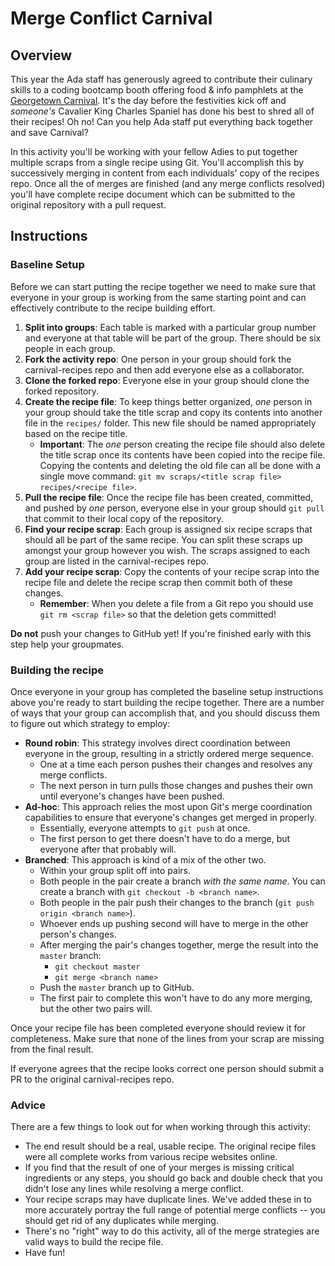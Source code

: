 # Merge Conflict Carnival
## Overview
This year the Ada staff has generously agreed to contribute their culinary skills to a coding bootcamp booth offering food & info pamphlets at the [Georgetown Carnival](http://www.georgetowncarnival.com/). It's the day before the festivities kick off and _someone's_ Cavalier King Charles Spaniel has done his best to shred all of their recipes! Oh no! Can you help Ada staff put everything back together and save Carnival?

In this activity you'll be working with your fellow Adies to put together multiple scraps from a single recipe using Git. You'll accomplish this by successively merging in content from each individuals' copy of the recipes repo. Once all the of merges are finished (and any merge conflicts resolved) you'll have complete recipe document which can be submitted to the original repository with a pull request.

## Instructions
### Baseline Setup
Before we can start putting the recipe together we need to make sure that everyone in your group is working from the same starting point and can effectively contribute to the recipe building effort.

1. **Split into groups**: Each table is marked with a particular group number and everyone at that table will be part of the group. There should be six people in each group.
1. **Fork the activity repo**: One person in your group should fork the carnival-recipes repo and then add everyone else as a collaborator.
1. **Clone the forked repo**: Everyone else in your group should clone the forked repository.
1. **Create the recipe file**: To keep things better organized, _one_ person in your group should take the title scrap and copy its contents into another file in the `recipes/` folder. This new file should be named appropriately based on the recipe title.
    - **Important**: The _one_ person creating the recipe file should also delete the title scrap once its contents have been copied into the recipe file. Copying the contents and deleting the old file can all be done with a single move command: `git mv scraps/<title scrap file> recipes/<recipe file>`.
1. **Pull the recipe file**: Once the recipe file has been created, committed, and pushed by _one_ person, everyone else in your group should `git pull` that commit to their local copy of the repository.
1. **Find your recipe scrap**: Each group is assigned six recipe scraps that should all be part of the same recipe. You can split these scraps up amongst your group however you wish. The scraps assigned to each group are listed in the carnival-recipes repo.
1. **Add your recipe scrap**: Copy the contents of your recipe scrap into the recipe file and delete the recipe scrap then commit both of these changes.
    - **Remember**: When you delete a file from a Git repo you should use `git rm <scrap file>` so that the deletion gets committed!

**Do not** push your changes to GitHub yet! If you're finished early with this step help your groupmates.

### Building the recipe
Once everyone in your group has completed the baseline setup instructions above you're ready to start building the recipe together. There are a number of ways that your group can accomplish that, and you should discuss them to figure out which strategy to employ:

- **Round robin**: This strategy involves direct coordination between everyone in the group, resulting in a strictly ordered merge sequence.
  - One at a time each person pushes their changes and resolves any merge conflicts.
  - The next person in turn pulls those changes and pushes their own until everyone's changes have been pushed.
- **Ad-hoc**: This approach relies the most upon Git's merge coordination capabilities to ensure that everyone's changes get merged in properly.
  - Essentially, everyone attempts to `git push` at once.
  - The first person to get there doesn't have to do a merge, but everyone after that probably will.
- **Branched**: This approach is kind of a mix of the other two.
  - Within your group split off into pairs.
  - Both people in the pair create a branch _with the same name_. You can create a branch with `git checkout -b <branch name>`.
  - Both people in the pair push their changes to the branch (`git push origin <branch name>`).
  - Whoever ends up pushing second will have to merge in the other person's changes.
  - After merging the pair's changes together, merge the result into the `master` branch:
    - `git checkout master`
    - `git merge <branch name>`
  - Push the `master` branch up to GitHub.
  - The first pair to complete this won't have to do any more merging, but the other two pairs will.

Once your recipe file has been completed everyone should review it for completeness. Make sure that none of the lines from your scrap are missing from the final result.

If everyone agrees that the recipe looks correct one person should submit a PR to the original carnival-recipes repo.

### Advice
There are a few things to look out for when working through this activity:

- The end result should be a real, usable recipe. The original recipe files were all complete works from various recipe websites online.
- If you find that the result of one of your merges is missing critical ingredients or any steps, you should go back and double check that you didn't lose any lines while resolving a merge conflict.
- Your recipe scraps may have duplicate lines. We've added these in to more accurately portray the full range of potential merge conflicts -- you should get rid of any duplicates while merging.
- There's no "right" way to do this activity, all of the merge strategies are valid ways to build the recipe file.
- Have fun!
